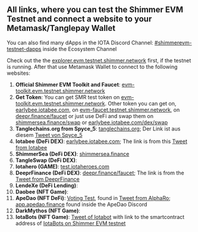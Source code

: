 ## All links, where you can test the Shimmer EVM Testnet and connect a website to your Metamask/Tanglepay Wallet

You can also find many dApps in the IOTA Discord Channel: [#shimmerevm-testnet-dapps](https://discord.com/channels/397872799483428865/1091292560464564256) inside the Ecosystem Channel

Check out the the [explorer.evm.testnet.shimmer.network](https://explorer.evm.testnet.shimmer.network/) first, if the testnet is running.
After that use Metamask Wallet to connect to the following websites:

1. **Official Shimmer EVM Toolkit and Faucet**: [evm-toolkit.evm.testnet.shimmer.network](https://evm-toolkit.evm.testnet.shimmer.network/)
2. **Get Token**: You can get SMR test token on [evm-toolkit.evm.testnet.shimmer.network](https://evm-toolkit.evm.testnet.shimmer.network/). Other token you can get on, [earlybee.iotabee.com](https://earlybee.iotabee.com/dex/faucets), on [evm-faucet.testnet.shimmer.network](https://evm-faucet.testnet.shimmer.network), on [deepr.finance/faucet](https://www.deepr.finance/faucet) or just use DeFi and swap them on [shimmersea.finance/swap](https://shimmersea.finance/swap) or [earlybee.iotabee.com/dex/swap](https://earlybee.iotabee.com/dex/swap)
3. **Tanglechains.org from Spyce_5**: [tanglechains.org](https://www.tanglechains.org/?testnets=true); Der Link ist aus diesem [Tweet von Spyce_5](https://twitter.com/TangleChains/status/1635535969679036417?s=20)
4. **Iotabee (DeFi DEX)**: [earlybee.iotabee.com](https://earlybee.iotabee.com/); The link is from this [Tweet from Iotabee](https://twitter.com/iotabee/status/1641730156535357441?s=20)
5. **ShimmerSea (DeFi DEX)**: [shimmersea.finance](https://shimmersea.finance)
6. **TangleSwap (DeFi DEX)**:
7. **Iotahero (GAME)**: [test.iotaheroes.com](https://test.iotaheroes.com/)
8. **DeeprFinance (DeFi DEX)**: [deepr.finance/faucet](https://www.deepr.finance/faucet); The link is from the [Tweet from DeeprFinance](https://twitter.com/DeeprFinance/status/1643616853107912705?s=20)
9. **LendeXe (DeFi Lending)**:
10. **Daobee (NFT Game)**:
11. **ApeDao (NFT DeFi)**: [Voting Test](https://snapshot.org/#/iotapes.eth/proposal/0x456c6c9e1a8d8634e495e24126350de77b8f2479ab603c0b55950ec294a12800), found in [Tweet from AlphaRo](https://twitter.com/0xAlphaRho/status/1642599485787320320?s=20); [app.apedao.finance](https://app.apedao.finance/) found inside the ApeDao Discord
12. **DarkMythos (NFT Game)**:
13. **IotaBots (NFT Game)**: [Tweet of Iotabot](https://twitter.com/iotabots/status/1642890117307064320?s=20) with link to the smartcontract address of [IotaBots on Shimmer EVM testnet](https://explorer.evm.testnet.shimmer.network/token/0xb5A53615170e4684E488C9E1c641aB9dDC307489/inventory)
